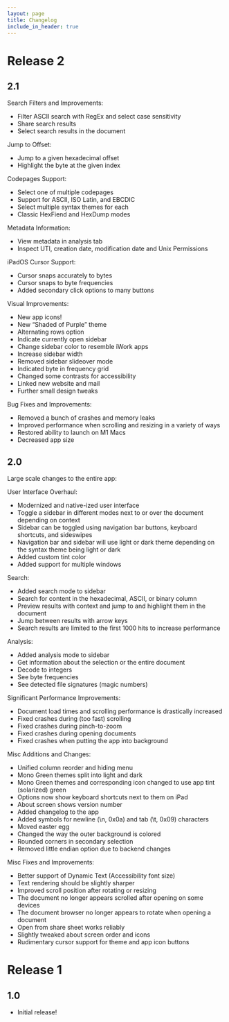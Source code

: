 ```yaml
---
layout: page
title: Changelog
include_in_header: true
---
```


# Release 2

## 2.1

Search Filters and Improvements:
* Filter ASCII search with RegEx and select case sensitivity
* Share search results
* Select search results in the document

Jump to Offset:
* Jump to a given hexadecimal offset
* Highlight the byte at the given index

Codepages Support:
* Select one of multiple codepages
* Support for ASCII, ISO Latin, and EBCDIC
* Select multiple syntax themes for each
* Classic HexFiend and HexDump modes

Metadata Information:
* View metadata in analysis tab
* Inspect UTI, creation date, modification date and Unix Permissions

iPadOS Cursor Support:
* Cursor snaps accurately to bytes
* Cursor snaps to byte frequencies
* Added secondary click options to many buttons

Visual Improvements:
* New app icons!
* New “Shaded of Purple” theme
* Alternating rows option
* Indicate currently open sidebar
* Change sidebar color to resemble iWork apps
* Increase sidebar width
* Removed sidebar slideover mode
* Indicated byte in frequency grid
* Changed some contrasts for accessibility
* Linked new website and mail
* Further small design tweaks

Bug Fixes and Improvements:
* Removed a bunch of crashes and memory leaks
* Improved performance when scrolling and resizing in a variety of ways
* Restored ability to launch on M1 Macs
* Decreased app size

## 2.0

Large scale changes to the entire app:

User Interface Overhaul:
* Modernized and native-ized user interface
* Toggle a sidebar in different modes next to or over the document depending on context
* Sidebar can be toggled using navigation bar buttons, keyboard shortcuts, and sideswipes
* Navigation bar and sidebar will use light or dark theme depending on the syntax theme being light or dark
* Added custom tint color
* Added support for multiple windows

Search:
* Added search mode to sidebar
* Search for content in the hexadecimal, ASCII, or binary column
* Preview results with context and jump to and highlight them in the document
* Jump between results with arrow keys
* Search results are limited to the first 1000 hits to increase performance

Analysis:
* Added analysis mode to sidebar
* Get information about the selection or the entire document
* Decode to integers
* See byte frequencies
* See detected file signatures (magic numbers)

Significant Performance Improvements:
* Document load times and scrolling performance is drastically increased
* Fixed crashes during (too fast) scrolling
* Fixed crashes during pinch-to-zoom
* Fixed crashes during opening documents
* Fixed crashes when putting the app into background

Misc Additions and Changes:
* Unified column reorder and hiding menu
* Mono Green themes split into light and dark
* Mono Green themes and corresponding icon changed to use app tint (solarized) green
* Options now show keyboard shortcuts next to them on iPad
* About screen shows version number
* Added changelog to the app
* Added symbols for newline (\n, 0x0a) and tab (\t, 0x09) characters
* Moved easter egg
* Changed the way the outer background is colored
* Rounded corners in secondary selection
* Removed little endian option due to backend changes

Misc Fixes and Improvements:
* Better support of Dynamic Text (Accessibility font size)
* Text rendering should be slightly sharper
* Improved scroll position after rotating or resizing
* The document no longer appears scrolled after opening on some devices
* The document browser no longer appears to rotate when opening a document
* Open from share sheet works reliably
* Slightly tweaked about screen order and icons
* Rudimentary cursor support for theme and app icon buttons

# Release 1

## 1.0

* Initial release!
